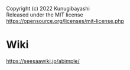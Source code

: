 Copyright (c) 2022 Kunugibayashi  
Released under the MIT license  
https://opensource.org/licenses/mit-license.php  

# Wiki
https://seesaawiki.jp/abimple/  

